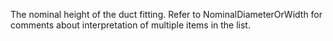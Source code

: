 ﻿The nominal height of the duct fitting. Refer to NominalDiameterOrWidth for comments about interpretation of multiple items in the list.
